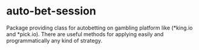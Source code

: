 # auto-bet-session
Package providing class for autobetting on gambling platform like (*king.io and *pick.io). There are useful methods for applying easily and programmatically any kind of strategy.
